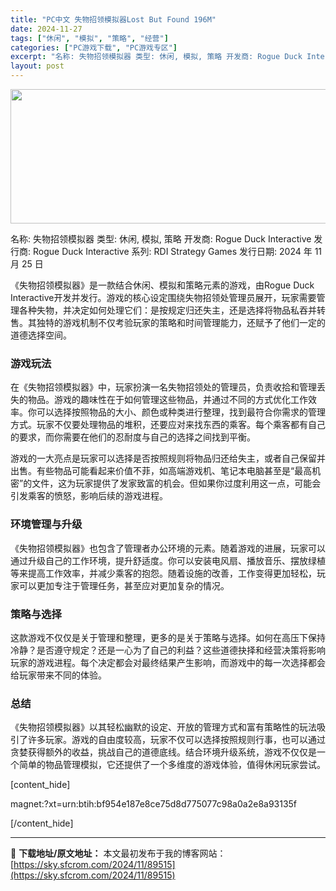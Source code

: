```yaml
---
title: "PC中文 失物招领模拟器Lost But Found 196M"
date: 2024-11-27
tags: ["休闲", "模拟", "策略", "经营"]
categories: ["PC游戏下载", "PC游戏专区"]
excerpt: "名称: 失物招领模拟器 类型: 休闲, 模拟, 策略 开发商: Rogue Duck Interactive 发行商: Rogue Duck Interactive 系列: RDI Strategy Games 发行日期: 2024 年 11 月 25 日 《失物招领模拟器》是一款结合休闲、模拟和策&hellip;"
layout: post
---
```


<img class="aligncenter size-full wp-image-89520" src="https://sky.sfcrom.com/wp-content/uploads/2024/11/2024112701504494.webp" alt="" width="660" height="215" />

名称: 失物招领模拟器
类型: 休闲, 模拟, 策略
开发商: Rogue Duck Interactive
发行商: Rogue Duck Interactive
系列: RDI Strategy Games
发行日期: 2024 年 11 月 25 日

《失物招领模拟器》是一款结合休闲、模拟和策略元素的游戏，由Rogue Duck Interactive开发并发行。游戏的核心设定围绕失物招领处管理员展开，玩家需要管理各种失物，并决定如何处理它们：是按规定归还失主，还是选择将物品私吞并转售。其独特的游戏机制不仅考验玩家的策略和时间管理能力，还赋予了他们一定的道德选择空间。
<h3>游戏玩法</h3>
在《失物招领模拟器》中，玩家扮演一名失物招领处的管理员，负责收拾和管理丢失的物品。游戏的趣味性在于如何管理这些物品，并通过不同的方式优化工作效率。你可以选择按照物品的大小、颜色或种类进行整理，找到最符合你需求的管理方式。玩家不仅要处理物品的堆积，还要应对来找东西的乘客。每个乘客都有自己的要求，而你需要在他们的忍耐度与自己的选择之间找到平衡。

游戏的一大亮点是玩家可以选择是否按照规则将物品归还给失主，或者自己保留并出售。有些物品可能看起来价值不菲，如高端游戏机、笔记本电脑甚至是“最高机密”的文件，这为玩家提供了发家致富的机会。但如果你过度利用这一点，可能会引发乘客的愤怒，影响后续的游戏进程。
<h3>环境管理与升级</h3>
《失物招领模拟器》也包含了管理者办公环境的元素。随着游戏的进展，玩家可以通过升级自己的工作环境，提升舒适度。你可以安装电风扇、播放音乐、摆放绿植等来提高工作效率，并减少乘客的抱怨。随着设施的改善，工作变得更加轻松，玩家可以更加专注于管理任务，甚至应对更加复杂的情况。
<h3>策略与选择</h3>
这款游戏不仅仅是关于管理和整理，更多的是关于策略与选择。如何在高压下保持冷静？是否遵守规定？还是一心为了自己的利益？这些道德抉择和经营决策将影响玩家的游戏进程。每个决定都会对最终结果产生影响，而游戏中的每一次选择都会给玩家带来不同的体验。
<h3>总结</h3>
《失物招领模拟器》以其轻松幽默的设定、开放的管理方式和富有策略性的玩法吸引了许多玩家。游戏的自由度较高，玩家不仅可以选择按照规则行事，也可以通过贪婪获得额外的收益，挑战自己的道德底线。结合环境升级系统，游戏不仅仅是一个简单的物品管理模拟，它还提供了一个多维度的游戏体验，值得休闲玩家尝试。

[content_hide]

magnet:?xt=urn:btih:bf954e187e8ce75d8d775077c98a0a2e8a93135f

[/content_hide]

---
📖 **下载地址/原文地址：** 本文最初发布于我的博客网站：[https://sky.sfcrom.com/2024/11/89515](https://sky.sfcrom.com/2024/11/89515)
